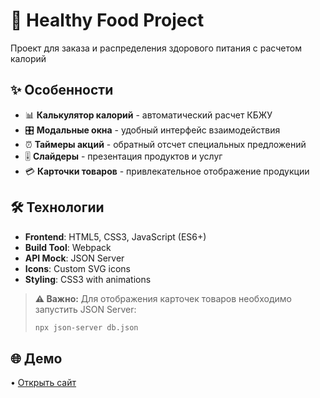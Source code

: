 # 🥗 Healthy Food Project

Проект для заказа и распределения здорового питания с расчетом калорий

## ✨ Особенности

- 📊 **Калькулятор калорий** - автоматический расчет КБЖУ
- 🎛️ **Модальные окна** - удобный интерфейс взаимодействия
- ⏰ **Таймеры акций** - обратный отсчет специальных предложений
- 🎚️ **Слайдеры** - презентация продуктов и услуг
- 💳 **Карточки товаров** - привлекательное отображение продукции

## 🛠️ Технологии

- **Frontend**: HTML5, CSS3, JavaScript (ES6+)
- **Build Tool**: Webpack
- **API Mock**: JSON Server
- **Icons**: Custom SVG icons
- **Styling**: CSS3 with animations

> **⚠️ Важно:** Для отображения карточек товаров необходимо запустить JSON Server:
> ```bash
> npx json-server db.json
> ```

## 🌐 Демо  
• [Открыть сайт](https://kodahere.github.io/HealthyFoodProject)